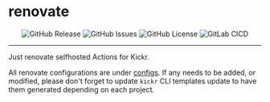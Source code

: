 # renovate <!-- omit in toc -->

<p align="center">
  <img alt="GitHub Release" src="https://img.shields.io/github/v/release/kickr-dev/renovate?include_prereleases&sort=semver&style=for-the-badge">
  <img alt="GitHub Issues" src="https://img.shields.io/github/issues-raw/kickr-dev/renovate?style=for-the-badge">
  <img alt="GitHub License" src="https://img.shields.io/github/license/kickr-dev/renovate?style=for-the-badge">
  <img alt="GitLab CICD" src="https://img.shields.io/gitlab/pipeline-status/kickr-dev%2Frenovate?gitlab_url=https%3A%2F%2Fgitlab.com&branch=main&style=for-the-badge">
</p>

---

Just renovate selfhosted Actions for Kickr.

All renovate configurations are under [configs](./configs/renovate/).
If any needs to be added, or modified, please don't forget to update `kickr` CLI templates update to have them generated depending on each project.
